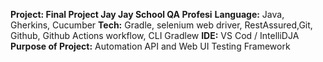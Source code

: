 **Project: Final Project Jay Jay School QA Profesi**
**Language:** Java, Gherkins, Cucumber
**Tech:** Gradle, selenium web driver, RestAssured,Git, Github, Github Actions workflow, CLI Gradlew
**IDE:** VS Cod / IntelliDJA
**Purpose of Project:** Automation API and Web UI Testing Framework

